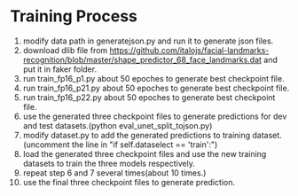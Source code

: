 # Training Process

1. modify data path in generatejson.py and run it to generate json files.
2. download dlib file from https://github.com/italojs/facial-landmarks-recognition/blob/master/shape_predictor_68_face_landmarks.dat and put it in faker folder.
3. run train_fp16_p1.py about 50 epoches to generate best checkpoint file.
4. run train_fp16_p21.py about 50 epoches to generate best checkpoint file.
5. run train_fp16_p22.py about 50 epoches to generate best checkpoint file.
6. use the generated three checkpoint files to generate  predictions for dev and test datasets.(python eval_unet_split_tojson.py)
7. modify dataset.py to add the generated predictions to training dataset.(uncomment the line in "if self.dataselect == 'train':")
8. load the generated three checkpoint files and use the new training datasets to train the three models respectively.
9. repeat step 6 and 7 several times(about 10 times.)
10. use the final three checkpoint files to generate prediction.
